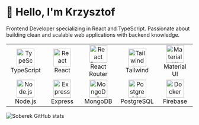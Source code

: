 # 👋 Hello, I'm Krzysztof

Frontend Developer specializing in React and TypeScript. Passionate about building clean and scalable web applications with backend knowledge.

<table>
  <tr>
    <td align="center" width="96">
      <img src="https://cdn.jsdelivr.net/gh/devicons/devicon/icons/typescript/typescript-original.svg" width="48" height="48" alt="TypeScript" /><br>TypeScript
    </td>
    <td align="center" width="96">
      <img src="https://cdn.jsdelivr.net/gh/devicons/devicon/icons/react/react-original.svg" width="48" height="48" alt="React" /><br>React
    </td>
    <td align="center" width="96">
      <img src="https://cdn.jsdelivr.net/gh/devicons/devicon@latest/icons/reactrouter/reactrouter-original.svg" width="48" height="48" alt="React Router" /><br>React Router
    </td>
    <td align="center" width="96">
      <img src="https://cdn.jsdelivr.net/gh/devicons/devicon@latest/icons/tailwindcss/tailwindcss-original.svg" width="48" height="48" alt="Tailwind" /><br>Tailwind
    </td>
    <td align="center" width="96">
      <img src="https://cdn.jsdelivr.net/gh/devicons/devicon/icons/materialui/materialui-original.svg" width="48" height="48" alt="Material UI" /><br>Material UI
    </td>
  </tr>
  <tr>
    <td align="center" width="96">
      <img src="https://cdn.jsdelivr.net/gh/devicons/devicon/icons/nodejs/nodejs-original.svg" width="48" height="48" alt="Node.js" /><br>Node.js
    </td>
    <td align="center" width="96">
      <img src="https://cdn.jsdelivr.net/gh/devicons/devicon/icons/express/express-original.svg" width="48" height="48" alt="Express" /><br>Express
    </td>
    <td align="center" width="96">
      <img src="https://cdn.jsdelivr.net/gh/devicons/devicon/icons/mongodb/mongodb-original.svg" width="48" height="48" alt="MongoDB" /><br>MongoDB
    </td>
    <td align="center" width="96">
      <img src="https://cdn.jsdelivr.net/gh/devicons/devicon/icons/postgresql/postgresql-original.svg" width="48" height="48" alt="PostgreSQL" /><br>PostgreSQL
    </td>
    <td align="center" width="96">
      <img src="https://cdn.jsdelivr.net/gh/devicons/devicon@latest/icons/firebase/firebase-original.svg" width="48" height="48" alt="Docker" /><br>Firebase
    </td>
  </tr>
</table>

![Soberek GitHub stats](https://github-readme-stats.vercel.app/api?username=Soberek&show_icons=true&theme=radical&show=prs_merged,&hide=contribs,issues,stars&hide_rank=true)
